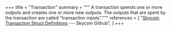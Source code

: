 +++
title = "Transaction"
summary = """
A transaction spends one or more outputs and creates one or more new outputs.
The outputs that are spent by the transaction are called "transaction inputs"."""
references = [
	"[Skycoin Transaction Struct Definitions](https://github.com/skycoin/skycoin/blob/develop/src/coin/transactions.go) --- Skycoin Github",
]
+++
